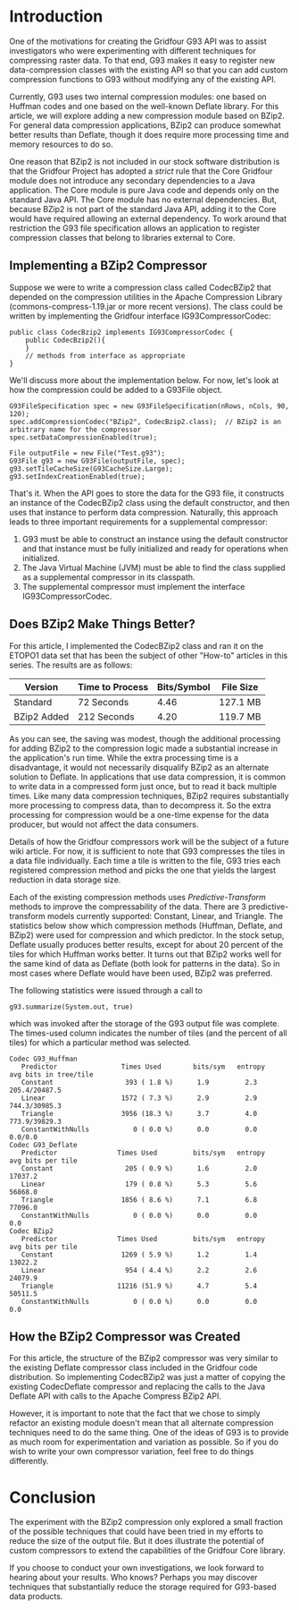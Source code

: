 
# Introduction
One of the motivations for creating the Gridfour G93 API was to assist investigators
who were experimenting with different techniques for compressing raster data.
To that end, G93 makes it easy to register new data-compression classes with
the existing API so that you can add custom compression functions to G93 without
modifying any of the existing API.

Currently, G93 uses two internal compression modules: one based on Huffman codes and
one based on the well-known Deflate library.  For this article, we will explore adding
a new compression module based on BZip2. For general data compression applications,
BZip2 can produce somewhat better results than Deflate, though it does require more
processing time and memory resources to do so.

One reason that BZip2 is not included in our stock software distribution is that the
Gridfour Project has adopted a _strict_ rule that the Core Gridfour module does not introduce
any secondary dependencies to a Java application. The Core module is pure Java code and
depends only on the standard Java API.  The Core module has no external dependencies. But, because BZip2
is not part of the standard Java API, adding it to the Core would have required allowing
an external dependency. To work around that restriction the G93 file specification allows an application
to register compression classes that belong to libraries external to Core.

## Implementing a BZip2 Compressor
Suppose we were to write a compression class called CodecBZip2 that depended on the
compression utilities in the Apache Compression Library (commons-compress-1.19.jar or more recent
versions).   The class could be written by implementing the Gridfour interface IG93CompressorCodec:

    public class CodecBzip2 implements IG93CompressorCodec {
        public CodecBzip2(){
        }
        // methods from interface as appropriate
    }

We'll discuss more about the implementation below.  For now, let's look at how the compression could
be added to a G93File object.

    G93FileSpecification spec = new G93FileSpecification(nRows, nCols, 90, 120);
    spec.addCompressionCodec("BZip2", CodecBzip2.class);  // BZip2 is an arbitrary name for the compressor
    spec.setDataCompressionEnabled(true);

    File outputFile = new File("Test.g93");
    G93File g93 = new G93File(outputFile, spec);
    g93.setTileCacheSize(G93CacheSize.Large);
    g93.setIndexCreationEnabled(true);

That's it. When the API goes to store the data for the G93 file, it constructs an instance
of the CodecBZip2 class using the default constructor, and then uses that instance to perform data compression.
Naturally, this approach leads to three important requirements for a supplemental compressor:
1. G93 must be able to construct an instance using the default constructor and that instance must be fully
initialized and ready for operations when initialized.
2. The Java Virtual Machine (JVM) must be able to find the class supplied as a supplemental compressor in its classpath.
3. The supplemental compressor must implement the interface IG93CompressorCodec.

## Does BZip2 Make Things Better?
For this article, I implemented the CodecBZip2 class and ran it on the ETOPO1 data set that has been
the subject of other "How-to" articles in this series.  The results are as follows:

|   Version    |   Time to Process   |  Bits/Symbol  |  File Size  |
| ------------ | ------------------- | ------------- | ----------- |
| Standard     |    72 Seconds       |   4.46        |  127.1 MB   |
| BZip2 Added  |   212 Seconds       |   4.20        |  119.7 MB   |
   
As you can see, the saving was modest, though the additional processing for
adding BZip2 to the compression logic made a substantial increase in the application's run time.
While the extra processing time is a disadvantage, it would not necessarily disqualify
BZip2 as an alternate solution to Deflate. In applications that use data compression,
it is common to write data in a compressed form just once, but to read it back multiple times.
Like many data compression techniques, BZip2 requires substantially more processing
to compress data, than to decompress it. So the extra processing for compression would be
a one-time expense for the data producer, but would not affect the data consumers.

Details of how the Gridfour compressors work will be the subject of a future
wiki article. For now, it is sufficient to note that G93 compresses the tiles
in a data file individually. Each time a tile is written to the file,
G93 tries each registered compression method and picks the one that yields
the largest reduction in data storage size.

Each of the existing compression methods uses _Predictive-Transform_ methods
to improve the compressability of the data. There are 3 predictive-transform models
currently supported: Constant, Linear, and Triangle. The statistics below show which 
compression methods (Huffman, Deflate, and BZip2) were used for compression
and which predictor.  In the stock setup, Deflate usually produces better results,
except for about 20 percent of the tiles for which Huffman works better.
It turns out that BZip2 works well for the same kind of data as Deflate (both
look for patterns in the data).  So in most cases where Deflate would have
been used, BZip2 was preferred.  

The following statistics were issued through a call to

	g93.summarize(System.out, true)

which was invoked after the storage of the G93 output file was complete.
The times-used column indicates the number of tiles (and the percent of all tiles)
for which a particular method was selected. 

	Codec G93_Huffman
	   Predictor                Times Used        bits/sym   entropy     avg bits in tree/tile
	   Constant                  393 ( 1.8 %)      1.9         2.3          205.4/20487.5
	   Linear                   1572 ( 7.3 %)      2.9         2.9          744.3/30985.3
	   Triangle                 3956 (18.3 %)      3.7         4.0          773.9/39829.3
	   ConstantWithNulls           0 ( 0.0 %)      0.0         0.0            0.0/0.0
	Codec G93_Deflate
	   Predictor               Times Used         bits/sym   entropy     avg bits per tile
	   Constant                  205 ( 0.9 %)      1.6         2.0         17037.2
	   Linear                    179 ( 0.8 %)      5.3         5.6         56868.0
	   Triangle                 1856 ( 8.6 %)      7.1         6.8         77096.0
	   ConstantWithNulls           0 ( 0.0 %)      0.0         0.0            0.0
	Codec BZip2
	   Predictor               Times Used         bits/sym   entropy     avg bits per tile
	   Constant                 1269 ( 5.9 %)      1.2         1.4         13022.2
	   Linear                    954 ( 4.4 %)      2.2         2.6         24079.9
	   Triangle                11216 (51.9 %)      4.7         5.4         50511.5
	   ConstantWithNulls           0 ( 0.0 %)      0.0         0.0            0.0

## How the BZip2 Compressor was Created
For this article, the structure of the BZip2 compressor was very similar
to the existing Deflate compressor class included in the Gridfour code
distribution.  So implementing CodecBZip2 was just a matter of copying
the existing CodecDeflate compressor and replacing the calls to the
Java Deflate API with calls to the Apache Compress BZip2 API.

However, it is important to note that the fact that we chose to simply refactor
an existing module doesn't mean that all alternate compression techniques
need to do the same thing. One of the ideas of G93 is to provide as much room
for experimentation and variation as possible. So if you do wish to write your own
compressor variation, feel free to do things differently. 

# Conclusion
The experiment with the BZip2 compression only explored a small fraction
of the possible techniques that could have been tried in my efforts to reduce
the size of the output file.  But it does illustrate the potential of custom
compressors to extend the capabilities of the Gridfour Core library.

If you choose to conduct your own investigations, we look forward to hearing
about your results.  Who knows?  Perhaps you may discover techniques that
substantially reduce the storage required for G93-based data products.

 

